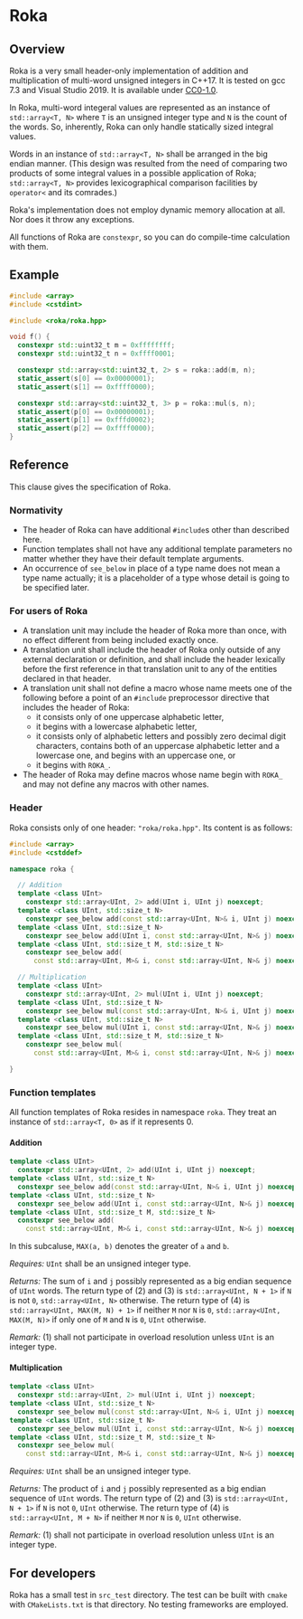 # Roka

## Overview

Roka is a very small header-only implementation of addition and multiplication of multi-word unsigned integers in C++17.
It is tested on gcc 7.3 and Visual Studio 2019.
It is available under [CC0-1.0](https://creativecommons.org/publicdomain/zero/1.0/deed).

In Roka, multi-word integeral values are represented as an instance of `std::array<T, N>` where `T` is an unsigned integer type and `N` is the count of the words.
So, inherently, Roka can only handle statically sized integral values.

Words in an instance of `std::array<T, N>` shall be arranged in the big endian manner.
(This design was resulted from the need of comparing two products of some integral values in a possible application of Roka; `std::array<T, N>` provides lexicographical comparison facilities by `operator<` and its comrades.)

Roka's implementation does not employ dynamic memory allocation at all.
Nor does it throw any exceptions.

All functions of Roka are `constexpr`, so you can do compile-time calculation with them.

## Example

```C++
#include <array>
#include <cstdint>

#include <roka/roka.hpp>

void f() {
  constexpr std::uint32_t m = 0xffffffff;
  constexpr std::uint32_t n = 0xffff0001;

  constexpr std::array<std::uint32_t, 2> s = roka::add(m, n);
  static_assert(s[0] == 0x00000001);
  static_assert(s[1] == 0xffff0000);

  constexpr std::array<std::uint32_t, 3> p = roka::mul(s, n);
  static_assert(p[0] == 0x00000001);
  static_assert(p[1] == 0xfffd0002);
  static_assert(p[2] == 0xffff0000);
}
```

## Reference

This clause gives the specification of Roka.

### Normativity
 - The header of Roka can have additional `#include`s other than described here.
 - Function templates shall not have any additional template parameters no matter whether they have their default template arguments.
 - An occurrence of `see_below` in place of a type name does not mean a type name actually;
   it is a placeholder of a type whose detail is going to be specified later.

### For users of Roka
 - A translation unit may include the header of Roka more than once, with no effect different from being included exactly once.
 - A translation unit shall include the header of Roka only outside of any external declaration or definition, and shall include the header lexically before the first reference in that translation unit to any of the entities declared in that header.
 - A translation unit shall not define a macro whose name meets one of the following before a point of an `#include` preprocessor directive that includes the header of Roka:
   - it consists only of one uppercase alphabetic letter,
   - it begins with a lowercase alphabetic letter,
   - it consists only of alphabetic letters and possibly zero decimal digit characters, contains both of an uppercase alphabetic letter and a lowercase one, and begins with an uppercase one, or
   - it begins with `ROKA_`.
 - The header of Roka may define macros whose name begin with `ROKA_` and may not define any macros with other names.

### Header

Roka consists only of one header: `"roka/roka.hpp"`.
Its content is as follows:

```C++
#include <array>
#include <cstddef>

namespace roka {

  // Addition
  template <class UInt>
    constexpr std::array<UInt, 2> add(UInt i, UInt j) noexcept;
  template <class UInt, std::size_t N>
    constexpr see_below add(const std::array<UInt, N>& i, UInt j) noexcept;
  template <class UInt, std::size_t N>
    constexpr see_below add(UInt i, const std::array<UInt, N>& j) noexcept;
  template <class UInt, std::size_t M, std::size_t N>
    constexpr see_below add(
      const std::array<UInt, M>& i, const std::array<UInt, N>& j) noexcept;

  // Multiplication
  template <class UInt>
    constexpr std::array<UInt, 2> mul(UInt i, UInt j) noexcept;
  template <class UInt, std::size_t N>
    constexpr see_below mul(const std::array<UInt, N>& i, UInt j) noexcept;
  template <class UInt, std::size_t N>
    constexpr see_below mul(UInt i, const std::array<UInt, N>& j) noexcept;
  template <class UInt, std::size_t M, std::size_t N>
    constexpr see_below mul(
      const std::array<UInt, M>& i, const std::array<UInt, N>& j) noexcept;

}

```

### Function templates

All function templates of Roka resides in namespace `roka`. They treat an instance of `std::array<T, 0>` as if it represents 0.

#### Addition

```C++
template <class UInt>
  constexpr std::array<UInt, 2> add(UInt i, UInt j) noexcept;               // (1)
template <class UInt, std::size_t N>
  constexpr see_below add(const std::array<UInt, N>& i, UInt j) noexcept;   // (2)
template <class UInt, std::size_t N>
  constexpr see_below add(UInt i, const std::array<UInt, N>& j) noexcept;   // (3)
template <class UInt, std::size_t M, std::size_t N>
  constexpr see_below add(
    const std::array<UInt, M>& i, const std::array<UInt, N>& j) noexcept;   // (4)
```

In this subcaluse, `MAX(a, b)` denotes the greater of `a` and `b`.

_Requires:_ `UInt` shall be an unsigned integer type.

_Returns:_ The sum of `i` and `j` possibly represented as a big endian sequence of `UInt` words. The return type of (2) and (3) is `std::array<UInt, N + 1>` if `N` is not `0`, `std::array<UInt, N>` otherwise. The return type of (4) is `std::array<UInt, MAX(M, N) + 1>` if neither `M` nor `N` is `0`, `std::array<UInt, MAX(M, N)>` if only one of `M` and `N` is `0`, `UInt` otherwise.

_Remark:_ (1) shall not participate in overload resolution unless `UInt` is an integer type.

#### Multiplication

```C++
template <class UInt>
  constexpr std::array<UInt, 2> mul(UInt i, UInt j) noexcept;               // (1)
template <class UInt, std::size_t N>
  constexpr see_below mul(const std::array<UInt, N>& i, UInt j) noexcept;   // (2)
template <class UInt, std::size_t N>
  constexpr see_below mul(UInt i, const std::array<UInt, N>& j) noexcept;   // (3)
template <class UInt, std::size_t M, std::size_t N>
  constexpr see_below mul(
    const std::array<UInt, M>& i, const std::array<UInt, N>& j) noexcept;   // (4)
```

_Requires:_ `UInt` shall be an unsigned integer type.

_Returns:_ The product of `i` and `j` possibly represented as a big endian sequence of `UInt` words. The return type of (2) and (3) is `std::array<UInt, N + 1>` if `N` is not `0`, `UInt` otherwise. The return type of (4) is `std::array<UInt, M + N>` if neither `M` nor `N` is `0`, `UInt` otherwise.

_Remark:_ (1) shall not participate in overload resolution unless `UInt` is an integer type.

## For developers

Roka has a small test in `src_test` directory.
The test can be built with `cmake` with `CMakeLists.txt` is that directory.
No testing frameworks are employed.

